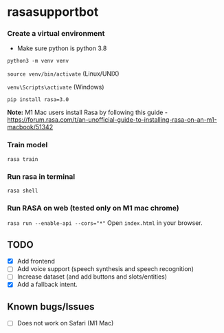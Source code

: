 # rasasupportbot

### Create a virtual environment
- Make sure python is python 3.8

`python3 -m venv venv`

`source venv/bin/activate` (Linux/UNIX)

`venv\Scripts\activate` (Windows)

`pip install rasa=3.0`

**Note:** M1 Mac users install Rasa by following this guide - https://forum.rasa.com/t/an-unofficial-guide-to-installing-rasa-on-an-m1-macbook/51342

### Train model
`rasa train`

### Run rasa in terminal
`rasa shell`

### Run RASA on web (tested only on M1 mac chrome)
`rasa run --enable-api --cors="*"`
Open `index.html` in your browser.

## TODO
- [x] Add frontend
- [ ] Add voice support (speech synthesis and speech recognition)
- [ ] Increase dataset (and add buttons and slots/entities)
- [x] Add a fallback intent.

## Known bugs/Issues
- [ ] Does not work on Safari (M1 Mac)

